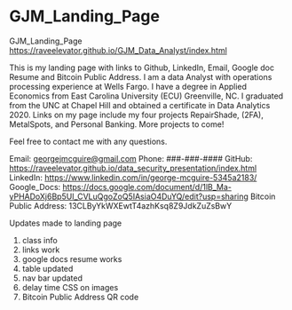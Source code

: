 # GJM_Landing_Page
GJM_Landing_Page
https://raveelevator.github.io/GJM_Data_Analyst/index.html

This is my landing page with links to Github, LinkedIn, Email, Google doc Resume and Bitcoin Public Address. 
I am a data Analyst with operations processing experience at Wells Fargo.
I have a degree in Applied Economics from East Carolina University (ECU) Greenville, NC.
I graduated from the UNC at Chapel Hill and obtained a certificate in Data Analytics 2020. 
Links on my page include my four projects RepairShade, (2FA), MetalSpots, and Personal Banking. More projects to come!

Feel free to contact me with any questions.

Email: georgejmcguire@gmail.com 
Phone: ###-###-####
GitHub: https://raveelevator.github.io/data_security_presentation/index.html
LinkedIn: https://www.linkedin.com/in/george-mcguire-5345a2183/
Google_Docs: https://docs.google.com/document/d/1lB_Ma-yPHADoXj6Bp5UI_CVLuQgoZoQ5IAsiaO4DuYQ/edit?usp=sharing
Bitcoin Public Address: 13CLByYkWXEwtT4azhKsq8Z9JdkZuZsBwY

Updates made to landing page
1) class info
2) links work
3) google docs resume works
4) table updated
5) nav bar updated
6) delay time CSS on images
7) Bitcoin Public Address QR code